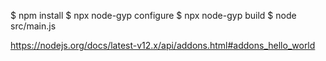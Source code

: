 $ npm install
$ npx node-gyp configure
$ npx node-gyp build
$ node src/main.js

https://nodejs.org/docs/latest-v12.x/api/addons.html#addons_hello_world
